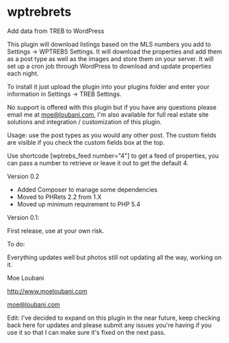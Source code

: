 wptrebrets
==========

Add data from TREB to WordPress

This plugin will download listings based on the MLS numbers you add to Settings -> WPTREBS Settings. It will download the properties and add them as a post type as well as the images and store them on your server. It will set up a cron job through WordPress to download and update properties each night.

To install it just upload the plugin into your plugins folder and enter your information in Settings -> TREB Settings.

No support is offered with this plugin but if you have any questions please email me at moe@loubani.com, I'm also available for full real estate site solutions and integration / customization of this plugin.

Usage: use the post types as you would any other post. The custom fields are visible if you check the custom fields box at the top.

Use shortcode [wptrebs_feed number="4"] to get a feed of properties, you can pass a number to retrieve or leave it out to get the default 4.

Version 0.2

- Added Composer to manage some dependencies
- Moved to PHRets 2.2 from 1.X
- Moved up minimum requirement to PHP 5.4

Version 0.1:

First release, use at your own risk.


To do:

Everything updates well but photos still not updating all the way, working on it.


Moe Loubani

http://www.moeloubani.com

moe@loubani.com

Edit: I've decided to expand on this plugin in the near future, keep checking back here for updates and please submit any issues you're having if you use it so that I can make sure it's fixed on the next pass.

